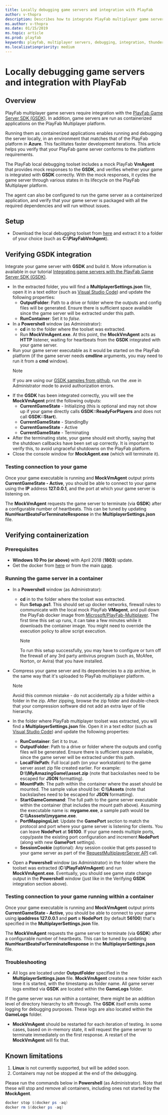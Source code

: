 ```yaml
---
title: Locally debugging game servers and integration with PlayFab
author: v-thopra
description: Describes how to integrate PlayFab multiplayer game servers with the PlayFab Game Server SDK (GSDK) and verify and debug the integration.  
ms.author: v-thopra
ms.date: 01/15/2019
ms.topic: article
ms.prod: playfab
keywords: playfab, multiplayer servers, debugging, integration, thunderhead, playfab game server sdk
ms.localizationpriority: medium
---
```


# Locally debugging game servers and integration with PlayFab

## Overview

PlayFab multiplayer game servers require integration with the [PlayFab Game Server SDK (GSDK)](integrating-game-servers-with-gsdk.md). In addition, game servers are run as containerized applications on the PlayFab Multiplayer platform.

Running them as containerized applications enables running and debugging the server locally, in an environment that matches that of the PlayFab platform in **Azure**. This facilitates faster development iterations. This article helps you verify that your PlayFab game server conforms to the platform requirements.  

The PlayFab local debugging toolset includes a mock PlayFab **VmAgent** that provides mock responses to the **GSDK**, and verifies whether your game is integrated with **GSDK** correctly. With the mock responses, it cycles the game server through various states in its lifecycle on the PlayFab Multiplayer platform.

The agent can also be configured to run the game server as a containerized application, and verify that your game server is packaged with all the required dependencies and will run without issues.

## Setup

- Download the local debugging toolset from [here](https://github.com/PlayFab/LocalMultiplayerAgent/releases) and extract it to a folder of your choice (such as **C:\PlayFabVmAgent**).  

## Verifying GSDK integration

Integrate your game server with **GSDK** and build it. More information is available in our tutorial [Integrating game servers with the PlayFab Game Server SDK (GSDK)](integrating-game-servers-with-gsdk.md).  

- In the extracted folder, you will find a **MultiplayerSettings.json** file, open it in a text editor (such as [Visual Studio Code](https://code.visualstudio.com/download)) and update the following properties:  
  - **OutputFolder**: Path to a drive or folder where the outputs and config files will be generated. Ensure there is sufficient space available since the game server will be extracted under this path.
  - **RunContainer**: Set it to *false*.
- In a **Powershell** window (as Administrator):  
  - **cd** in to the folder where the toolset was extracted.
  - Run **MockVmAgent.exe**. At this point, the **MockVmAgent** acts as **HTTP** listener, waiting for heartbeats from the **GSDK** integrated with your game server.
- Run your game server executable as it would be started on the PlayFab platform (if the game server needs **cmdline** arguments, you may need to run it from a **cmd** window).
  > [!NOTE]
  > If you are using our [GSDK samples from github](https://github.com/PlayFab/gsdkSamples), run the .exe in Administrator mode to avoid authorization errors.
- If the **GSDK** has been integrated correctly, you will see the **MockVmAgent** print the following outputs:  
  - **CurrentGameState** - Initializing (this is optional and may not show up if your game directly calls **GSDK::ReadyForPlayers** and does not call **GSDK::Start**).
  - **CurrentGameState** - StandingBy  
  - **CurrentGameState** - Active
  - **CurrentGameState** - Terminating
- After the terminating state, your game should exit shortly, saying that the shutdown callbacks have been set up correctly. It is important to verify this, to avoid ungraceful shutdowns on the PlayFab platform.
- Close the console window for **MockAgent.exe** (which will terminate it).

### Testing connection to your game

Once your game executable is running and **MockVmAgent** output prints **CurrentGameState - Active**, you should be able to connect to your game using the **IP** address **127.0.0.1**, and the port at which your game server is listening on.

The **MockVmAgent** requests the game server to terminate (via **GSDK**) after a configurable number of heartbeats. This can be tuned by updating **NumHeartBeatsForTerminateResponse** in the **MultiplayerSettings.json** file.

## Verifying containerization

### Prerequisites

- **Windows 10 Pro (or above)** with April 2018 (**1803**) update.  
- Get the docker from [here](https://download.docker.com/win/stable/Docker%20for%20Windows%20Installer.exe) or from the main [page](https://www.docker.com/products/docker-desktop).

### Running the game server in a container

- In a **Powershell** window (as Administrator):  
  - **cd** in to the folder where the toolset was extracted.  
  - Run **Setup.ps1**. This should set up docker networks, firewall rules to communicate with the local mock PlayFab **VMagent**, and pull down the PlayFab docker image from [Microsoft/PlayFab-Multiplayer](https://hub.docker.com/r/microsoft/playfab-multiplayer/). The first time this set up runs, it can take a few minutes while it downloads the container image. You might need to override the execution policy to allow script execution.
    > [!NOTE]
    > To run this setup successfully, you may have to configure or turn off the firewall of any 3rd party antivirus program (such as, McAfee, Norton, or Avira) that you have installed.

- Compress your game server and its dependencies to a zip archive, in the same way that it's uploaded to PlayFab multiplayer platform.

  > [!NOTE]
  > Avoid this common mistake - do not accidentally zip a folder *within* a folder in the zip. After zipping, browse the zip folder and double-check that your compression software did not add an extra layer of file hierarchy.

- In the folder where PlayFab multiplayer toolset was extracted, you will find a **MultiplayerSettings.json** file.  Open it in a text editor (such as [Visual Studio Code](https://code.visualstudio.com/download)) and update the following properties:
  - **RunContainer**: Set it to *true*.
  - **OutputFolder**: Path to a drive or folder where the outputs and config files will be generated. Ensure there is sufficient space available, since the game server will be extracted under this path.
  - **LocalFilePath**: Full local path (on your workstation) to the game server asset zip file created earlier.  For example: **D:\\\\MyAmazingGame\\\\asset.zip** (note that backslashes need to be escaped for **JSON** formatting).
  - **MountPath**: The path within the container where the asset should be mounted. The sample value should be:  **C:\\\\Assets** (note that backslashes need to be escaped for **JSON** formatting).
  - **StartGameCommand**: The full path to the game server executable within the container (that includes the mount path above). Assuming the executable name is:  **mygame.exe**, a sample path would be **C:\\\\Asssets\\\\mygame.exe**.
  - **PortMappingsList**: Update the **GamePort** section to match the protocol and port where your game server is listening for clients. You can leave **NodePort** at **56100**. If your game needs multiple ports, copy/paste the existing port configuration and increment **NodePort** (along with new **GamePort** settings).
  - **SessionCookie** (optional): Any session cookie that gets passed to your game server as part of the [RequestMultiplayerServer API](xref:titleid.playfabapi.com.multiplayer.multiplayerserver.requestmultiplayerserver) call.

- Open a **Powershell** window (as Administrator) in the folder where the toolset was extracted (**C:\PlayFabVmAgent**) and run **MockVmAgent.exe**. Eventually, you should see game state change output in the **Powershell** window (just like in the Verifying **GSDK** integration section above).

### Testing connection to your game running within a container

Once your game executable is running and **MockVmAgent** output prints **CurrentGameState - Active**, you should be able to connect to your game using **ipaddress 127.0.0.1** and **port = NodePort** (by default **56100**) that's specified in the **MultiplayerSettings.json** file.

The **MockVmAgent** requests the game server to terminate (via **GSDK**) after a configurable number of heartbeats. This can be tuned by updating **NumHeartBeatsForTerminateResponse** in the **MultiplayerSettings.json** file.

### Troubleshooting

- All logs are located under **OutputFolder** specified in the **MultiplayerSettings.json** file. **MockVmAgent** creates a new folder each time it is started, with the timestamp as folder name. All game server logs emitted via **GSDK** are located within the **GameLogs** folder.

If the game server was run within a container, there might be an addition level of directory hierarchy to sift through. The **GSDK** itself emits some logging for debugging purposes. These logs are also located within the **GameLogs** folder.
  
- **MockVmAgent** should be restarted for each iteration of testing. In some cases, based on in-memory state, it will request the game server to terminate immediately on the first response. A restart of the **MockVmAgent** will fix that.

## Known limitations

1. **Linux** is not currently supported, but will be added soon.
2. Containers may not be stopped at the end of the debugging.

Please run the commands below in **Powershell** (as Administrator). Note that these will stop and remove all containers, including ones not started by the **MockAgent**.

```powershell
docker stop $(docker ps -aq)
docker rm $(docker ps -aq)  
```
